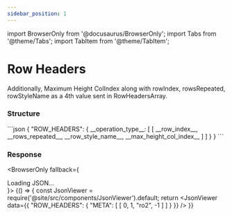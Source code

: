 ```yaml
---
sidebar_position: 1
---
```


import BrowserOnly from '@docusaurus/BrowserOnly';
import Tabs from '@theme/Tabs';
import TabItem from '@theme/TabItem';

# Row Headers


Additionally, Maximum Height ColIndex along with rowIndex, rowsRepeated, rowStyleName as a 4th value sent in RowHeadersArray.

<h3>Structure</h3>
```json
{
    "ROW_HEADERS": {
        __operation_type__: [
            [
                __row_index__,
                __rows_repeated__,
                __row_style_name__,
                __max_height_col_index__
            ]
        ]
    }
}
```

<h3>Response</h3>

<BrowserOnly fallback={<div>Loading JSON...</div>}>
{() => {
    const JsonViewer = require('@site/src/components/JsonViewer').default;
    return <JsonViewer data={{
        "ROW_HEADERS": {
    "META": [
        [
            0,
            1,
            "ro2",
            -1
        ]
    ]
}
    }} />
    }}
</BrowserOnly>

